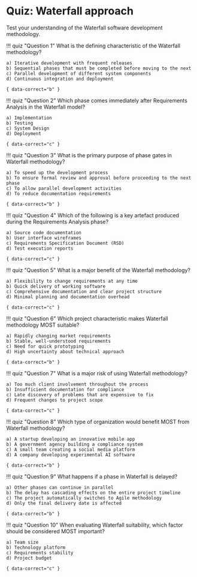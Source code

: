 # Quiz: Waterfall approach

Test your understanding of the Waterfall software development methodology.

!!! quiz "Question 1"
    What is the defining characteristic of the Waterfall methodology?
    
    a) Iterative development with frequent releases
    b) Sequential phases that must be completed before moving to the next
    c) Parallel development of different system components
    d) Continuous integration and deployment
    
    { data-correct="b" }

!!! quiz "Question 2"
    Which phase comes immediately after Requirements Analysis in the Waterfall model?
    
    a) Implementation
    b) Testing
    c) System Design
    d) Deployment
    
    { data-correct="c" }

!!! quiz "Question 3"
    What is the primary purpose of phase gates in Waterfall methodology?
    
    a) To speed up the development process
    b) To ensure formal review and approval before proceeding to the next phase
    c) To allow parallel development activities
    d) To reduce documentation requirements
    
    { data-correct="b" }

!!! quiz "Question 4"
    Which of the following is a key artefact produced during the Requirements Analysis phase?
    
    a) Source code documentation
    b) User interface wireframes
    c) Requirements Specification Document (RSD)
    d) Test execution reports
    
    { data-correct="c" }

!!! quiz "Question 5"
    What is a major benefit of the Waterfall methodology?
    
    a) Flexibility to change requirements at any time
    b) Quick delivery of working software
    c) Comprehensive documentation and clear project structure
    d) Minimal planning and documentation overhead
    
    { data-correct="c" }

!!! quiz "Question 6"
    Which project characteristic makes Waterfall methodology MOST suitable?
    
    a) Rapidly changing market requirements
    b) Stable, well-understood requirements
    c) Need for quick prototyping
    d) High uncertainty about technical approach
    
    { data-correct="b" }

!!! quiz "Question 7"
    What is a major risk of using Waterfall methodology?
    
    a) Too much client involvement throughout the process
    b) Insufficient documentation for compliance
    c) Late discovery of problems that are expensive to fix
    d) Frequent changes to project scope
    
    { data-correct="c" }

!!! quiz "Question 8"
    Which type of organization would benefit MOST from Waterfall methodology?
    
    a) A startup developing an innovative mobile app
    b) A government agency building a compliance system
    c) A small team creating a social media platform
    d) A company developing experimental AI software
    
    { data-correct="b" }

!!! quiz "Question 9"
    What happens if a phase in Waterfall is delayed?
    
    a) Other phases can continue in parallel
    b) The delay has cascading effects on the entire project timeline
    c) The project automatically switches to Agile methodology
    d) Only the final delivery date is affected
    
    { data-correct="b" }

!!! quiz "Question 10"
    When evaluating Waterfall suitability, which factor should be considered MOST important?
    
    a) Team size
    b) Technology platform
    c) Requirements stability
    d) Project budget
    
    { data-correct="c" }